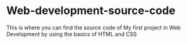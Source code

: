 # Web-development-source-code
This is where you can find the source code of My first project in Web Development by using the basics of HTML and CSS
